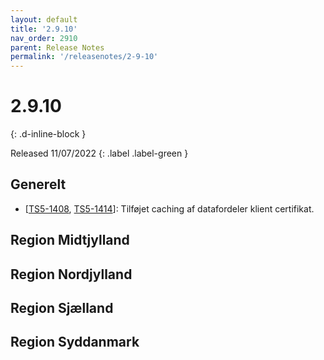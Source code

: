 ```yaml
---
layout: default
title: '2.9.10'
nav_order: 2910
parent: Release Notes
permalink: '/releasenotes/2-9-10'
---
```


# 2.9.10
{: .d-inline-block }

Released 11/07/2022
{: .label .label-green }

## Generelt
- [[TS5-1408](https://sd.trifork.com/browse/TS5-1408), [TS5-1414](https://sd.trifork.com/browse/TS5-1414)]: Tilføjet caching af datafordeler klient certifikat.

## Region Midtjylland

## Region Nordjylland

## Region Sjælland

## Region Syddanmark
